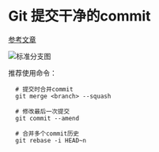 # Git 提交干净的commit

[参考文章](https://zhuanlan.zhihu.com/p/83016300)


<img alt="标准分支图" src="https://pic4.zhimg.com/80/v2-3b511d6395dd377edd13a18c8b18ccd7_hd.jpg">

推荐使用命令：
```
  # 提交时合并commit
  git merge <branch> --squash

  # 修改最后一次提交
  git commit --amend

  # 合并多个commit历史
  git rebase -i HEAD~n
```
